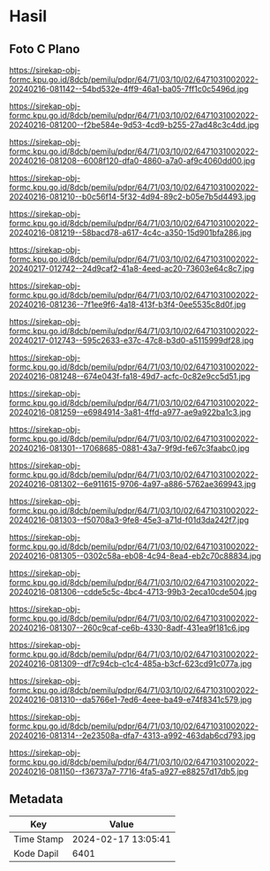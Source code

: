 # Hasil

## Foto C Plano

https://sirekap-obj-formc.kpu.go.id/8dcb/pemilu/pdpr/64/71/03/10/02/6471031002022-20240216-081142--54bd532e-4ff9-46a1-ba05-7ff1c0c5496d.jpg

https://sirekap-obj-formc.kpu.go.id/8dcb/pemilu/pdpr/64/71/03/10/02/6471031002022-20240216-081200--f2be584e-9d53-4cd9-b255-27ad48c3c4dd.jpg

https://sirekap-obj-formc.kpu.go.id/8dcb/pemilu/pdpr/64/71/03/10/02/6471031002022-20240216-081208--6008f120-dfa0-4860-a7a0-af9c4060dd00.jpg

https://sirekap-obj-formc.kpu.go.id/8dcb/pemilu/pdpr/64/71/03/10/02/6471031002022-20240216-081210--b0c56f14-5f32-4d94-89c2-b05e7b5d4493.jpg

https://sirekap-obj-formc.kpu.go.id/8dcb/pemilu/pdpr/64/71/03/10/02/6471031002022-20240216-081219--58bacd78-a617-4c4c-a350-15d901bfa286.jpg

https://sirekap-obj-formc.kpu.go.id/8dcb/pemilu/pdpr/64/71/03/10/02/6471031002022-20240217-012742--24d9caf2-41a8-4eed-ac20-73603e64c8c7.jpg

https://sirekap-obj-formc.kpu.go.id/8dcb/pemilu/pdpr/64/71/03/10/02/6471031002022-20240216-081236--7f1ee9f6-4a18-413f-b3f4-0ee5535c8d0f.jpg

https://sirekap-obj-formc.kpu.go.id/8dcb/pemilu/pdpr/64/71/03/10/02/6471031002022-20240217-012743--595c2633-e37c-47c8-b3d0-a5115999df28.jpg

https://sirekap-obj-formc.kpu.go.id/8dcb/pemilu/pdpr/64/71/03/10/02/6471031002022-20240216-081248--674e043f-fa18-49d7-acfc-0c82e9cc5d51.jpg

https://sirekap-obj-formc.kpu.go.id/8dcb/pemilu/pdpr/64/71/03/10/02/6471031002022-20240216-081259--e6984914-3a81-4ffd-a977-ae9a922ba1c3.jpg

https://sirekap-obj-formc.kpu.go.id/8dcb/pemilu/pdpr/64/71/03/10/02/6471031002022-20240216-081301--17068685-0881-43a7-9f9d-fe67c3faabc0.jpg

https://sirekap-obj-formc.kpu.go.id/8dcb/pemilu/pdpr/64/71/03/10/02/6471031002022-20240216-081302--6e911615-9706-4a97-a886-5762ae369943.jpg

https://sirekap-obj-formc.kpu.go.id/8dcb/pemilu/pdpr/64/71/03/10/02/6471031002022-20240216-081303--f50708a3-9fe8-45e3-a71d-f01d3da242f7.jpg

https://sirekap-obj-formc.kpu.go.id/8dcb/pemilu/pdpr/64/71/03/10/02/6471031002022-20240216-081305--0302c58a-eb08-4c94-8ea4-eb2c70c88834.jpg

https://sirekap-obj-formc.kpu.go.id/8dcb/pemilu/pdpr/64/71/03/10/02/6471031002022-20240216-081306--cdde5c5c-4bc4-4713-99b3-2eca10cde504.jpg

https://sirekap-obj-formc.kpu.go.id/8dcb/pemilu/pdpr/64/71/03/10/02/6471031002022-20240216-081307--260c9caf-ce6b-4330-8adf-431ea9f181c6.jpg

https://sirekap-obj-formc.kpu.go.id/8dcb/pemilu/pdpr/64/71/03/10/02/6471031002022-20240216-081309--df7c94cb-c1c4-485a-b3cf-623cd91c077a.jpg

https://sirekap-obj-formc.kpu.go.id/8dcb/pemilu/pdpr/64/71/03/10/02/6471031002022-20240216-081310--da5766e1-7ed6-4eee-ba49-e74f8341c579.jpg

https://sirekap-obj-formc.kpu.go.id/8dcb/pemilu/pdpr/64/71/03/10/02/6471031002022-20240216-081314--2e23508a-dfa7-4313-a992-463dab6cd793.jpg

https://sirekap-obj-formc.kpu.go.id/8dcb/pemilu/pdpr/64/71/03/10/02/6471031002022-20240216-081150--f36737a7-7716-4fa5-a927-e88257d17db5.jpg


## Metadata

| Key        | Value               |
| ---------- | ------------------- |
| Time Stamp | 2024-02-17 13:05:41 |
| Kode Dapil | 6401                |



